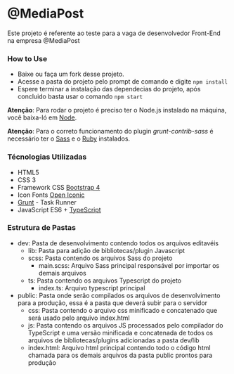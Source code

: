 # @MediaPost #

Este projeto é referente ao teste para a vaga de desenvolvedor Front-End na empresa @MediaPost

### How to Use ###

* Baixe ou faça um fork desse projeto.
* Acesse a pasta do projeto pelo prompt de comando e digite `npm install`
* Espere terminar a instalação das dependecias do projeto, após concluido basta usar o comando `npm start`

**Atenção**: Para rodar o projeto é preciso ter o Node.js instalado na máquina, você baixa-ló em [Node](https://nodejs.org/en/).
 
**Atenção**: Para o correto funcionamento do plugin *grunt-contrib-sass* é necessário ter o [Sass](http://sass-lang.com/) e o [Ruby](https://rubyinstaller.org/downloads/) instalados.

### Técnologias Utilizadas ###

* HTML5
* CSS 3
* Framework CSS [Bootstrap 4](http://getbootstrap.com/)
* Icon Fonts [Open Iconic](https://useiconic.com/open/)
* [Grunt](https://gruntjs.com/) - Task Runner
* JavaScript ES6 + [TypeScript](https://www.typescriptlang.org/)

### Estrutura de Pastas ###

+ dev: Pasta de desenvolvimento contendo todos os arquivos editavéis
    * lib: Pasta para adição de bibliotecas/plugin Javascript
    + scss: Pasta contendo os arquivos Sass do projeto
        * main.scss: Arquivo Sass principal responsável por importar os demais arquivos
    + ts: Pasta contendo os arquivos Typescript do projeto
        * index.ts: Arquivo typescript principal
+ public: Pasta onde serão compilados os arquivos de desenvolvimento para a produção, essa é a pasta que deverá subir para o servidor
    * css: Pasta contendo o arquivo css minificado e concatenado que será usado pelo arquivo index.html
    * js: Pasta contendo os arquivos JS processados pelo compilador do TypeScript e uma versão minificada e concatenada de todos os arquivos de bibliotecas/plugins adicionadas a pasta dev/lib
    * index.html: Arquivo html principal contendo todo o código html chamada para os demais arquivos da pasta public prontos para produção